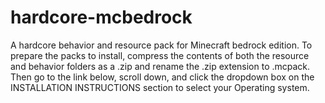 # hardcore-mcbedrock
A hardcore behavior and resource pack for Minecraft bedrock edition.
To prepare the packs to install, compress the contents of both the resource and behavior folders as a .zip and rename the .zip extension to .mcpack. Then go to the link below, scroll down, and click the dropdown box on the INSTALLATION INSTRUCTIONS section to select your Operating system.
